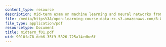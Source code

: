 ```yaml
---
content_type: resource
description: Mid-term exam on machine learning and neural networks from Fall 2003.
file: /media/https%3A/open-learning-course-data-rc.s3.amazonaws.com/6-867-machine-learning-fall-2006/9010fa78deb635f95826725a14edbc6f_midterm_f01.pdf
file_type: application/pdf
resourcetype: Document
title: midterm_f01.pdf
uid: 9010fa78-deb6-35f9-5826-725a14edbc6f
---
```

